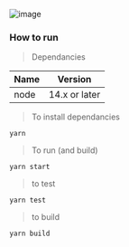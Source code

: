 ![image](https://user-images.githubusercontent.com/43543371/148265134-f9ebb7c7-6a88-4e0d-92a7-c52012b3f6bf.png)


### How to run

> Dependancies

| Name | Version       |
| ---- | ------------- |
| node | 14.x or later |

> To install dependancies

    yarn

> To run (and build)

    yarn start

> to test

    yarn test

> to build

    yarn build
